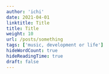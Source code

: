 ```yaml
---
author: 'ichi'
date: 2021-04-01
linktitle: Title
title: Title
weight: 10
url: /posts/something
tags: ['music, development or life']
hideWordCount: true
hideReadingTime: true
draft: false
---
```

